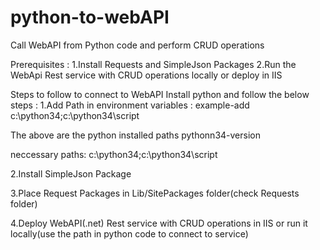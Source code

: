 # python-to-webAPI
Call WebAPI from Python code and perform CRUD operations

Prerequisites :
1.Install Requests and SimpleJson Packages
2.Run the WebApi  Rest service with CRUD operations locally or deploy in IIS

Steps to follow to connect to WebAPI
Install python and follow the below steps :
1.Add Path in environment variables : example-add c:\python34;c:\python34\script

The above are the python installed paths pythonn34-version

neccessary paths: c:\python34;c:\python34\script

2.Install  SimpleJson Package

3.Place Request Packages in Lib/SitePackages folder(check Requests folder)

4.Deploy WebAPI(.net) Rest service with CRUD operations in IIS or run it locally(use the path in python code to connect to service)






